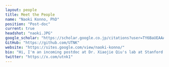 ```yaml
---
layout: people
title: Meet the People
name: "Naoki Konno, PhD"
position: "Post-doc"
current: true
headshot: "naoki.JPG"
google_scholar: "https://scholar.google.co.jp/citations?user=TY6BaUEAAAAJ&hl=en"
GitHub: "https://github.com/UTNK"
website: "https://sites.google.com/view/naoki-konno/"
bio: "Hi, I'm an incoming postdoc at Dr. Xiaojie Qiu's lab at Stanford. I aim to decipher evolutionary patterns and rules in developmental processes of multicellular organisms by leveraging single-cell and spatial omics technologies. I received my PhD from the University of Tokyo, where I studied predictability in microbial genome evolution using phylogenetics, machine learning, and wet-lab approaches. In my free time, I enjoy walking outdoors and observing birds and other wildlife in their natural habitats."
twitter: "https://x.com/utnk1"
---
```


